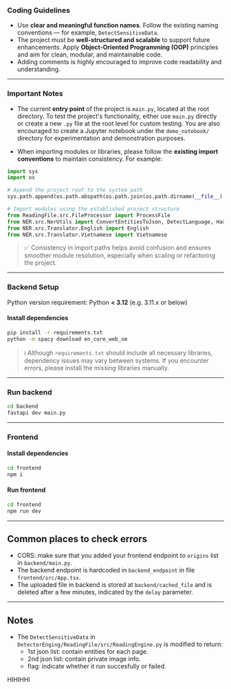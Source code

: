 ### Coding Guidelines

* Use **clear and meaningful function names**. Follow the existing naming conventions — for example, `DetectSensitiveData`.
* The project must be **well-structured and scalable** to support future enhancements. Apply **Object-Oriented Programming (OOP)** principles and aim for clean, modular, and maintainable code.
* Adding comments is highly encouraged to improve code readability and understanding.
---
### Important Notes

* The current **entry point** of the project is `main.py`, located at the root directory. To test the project's functionality, either use `main.py` directly or create a new `.py` file at the root level for custom testing.
  You are also encouraged to create a Jupyter notebook under the `demo_notebook/` directory for experimentation and demonstration purposes.

* When importing modules or libraries, please follow the **existing import conventions** to maintain consistency. For example:

```python
import sys
import os

# Append the project root to the system path
sys.path.append(os.path.abspath(os.path.join(os.path.dirname(__file__), '..', '..')))

# Import modules using the established project structure
from ReadingFile.src.FileProcessor import ProcessFile
from NER.src.NerUtils import ConvertEntitiesToJson, DetectLanguage, HasPrivateInfo
from NER.src.Translator.English import English
from NER.src.Translator.Vietnamese import Vietnamese
```

> ✅ Consistency in import paths helps avoid confusion and ensures smoother module resolution, especially when scaling or refactoring the project.
---
### Backend Setup

Python version requirement: Python **< 3.12** (e.g. 3.11.x or below)

#### Install dependencies

```bash
pip install -r requirements.txt
python -m spacy download en_core_web_sm
```

> ℹ️ Although `requirements.txt` should include all necessary libraries, dependency issues may vary between systems. If you encounter errors, please install the missing libraries manually.

---

### Run backend

```bash
cd backend
fastapi dev main.py
```
---
### Frontend
#### Install dependencies
```bash
cd frontend
npm i
```
#### Run frontend
```bash
cd frontend
npm run dev
```
---
## Common places to check errors
- CORS: make sure that you added your frontend endpoint to `origins` list in `backend/main.py`.
- The backend endpoint is hardcoded in `backend_endpoint` in file `frontend/src/App.tsx`.
- The uploaded file in backend is stored at `backend/cached_file` and is deleted after a few minutes, indicated by the `delay` parameter.
---
## Notes
- The `DetectSensitiveData` in `DetectorEnging/ReadingFile/src/ReadingEngine.py` is modified to return:
    - 1st json list: contain entities for each page.
    - 2nd json list: contain private image info.
    - flag: indicate whether it run succesfully or failed.

HIHIHHI